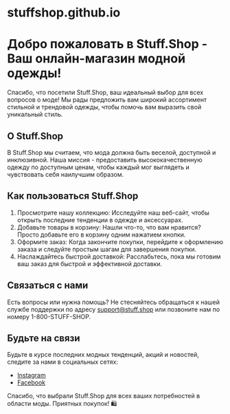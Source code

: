 # stuffshop.github.io

# Добро пожаловать в Stuff.Shop - Ваш онлайн-магазин модной одежды!

Спасибо, что посетили Stuff.Shop, ваш идеальный выбор для всех вопросов о моде! Мы рады предложить вам широкий ассортимент стильной и трендовой одежды, чтобы помочь вам выразить свой уникальный стиль.

## О Stuff.Shop
В Stuff.Shop мы считаем, что мода должна быть веселой, доступной и инклюзивной. Наша миссия - предоставить высококачественную одежду по доступным ценам, чтобы каждый мог выглядеть и чувствовать себя наилучшим образом.

## Как пользоваться Stuff.Shop
1. Просмотрите нашу коллекцию: Исследуйте наш веб-сайт, чтобы открыть последние тенденции в одежде и аксессуарах.
2. Добавьте товары в корзину: Нашли что-то, что вам нравится? Просто добавьте его в корзину одним нажатием кнопки.
3. Оформите заказ: Когда закончите покупки, перейдите к оформлению заказа и следуйте простым шагам для завершения покупки.
4. Наслаждайтесь быстрой доставкой: Расслабьтесь, пока мы готовим ваш заказ для быстрой и эффективной доставки.

## Связаться с нами
Есть вопросы или нужна помощь? Не стесняйтесь обращаться к нашей службе поддержки по адресу [support@stuff.shop](mailto:support@stuff.shop) или позвоните нам по номеру 1-800-STUFF-SHOP.

## Будьте на связи
Будьте в курсе последних модных тенденций, акций и новостей, следите за нами в социальных сетях:
- [Instagram](https://www.instagram.com/stuff.shop)
- [Facebook](https://www.facebook.com/stuffshop)

Спасибо, что выбрали Stuff.Shop для всех ваших потребностей в области моды. Приятных покупок! 🛍️

